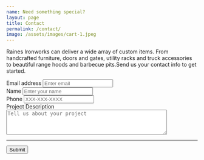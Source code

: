 ```yaml
---
name: Need something special?
layout: page
title: Contact
permalink: /contact/
image: /assets/images/cart-1.jpeg
---
```


Raines Ironworks can deliver a wide array of custom items. From handcrafted furniture, doors and gates, utility racks and truck accessories to beautiful range hoods and barbecue pits.Send us your contact info to get started.

<form action="https://getform.io/f/41b43f92-faa6-4b9c-b046-af5dfa1641ea" method="POST">
          <div class="form-group">
            <label for="InputEmail1" required="required">Email address</label>
            <input type="email" name="email" class="form-control" id="InputEmail1" aria-describedby="emailHelp" placeholder="Enter email">
          </div>
          <div class="form-group">
            <label for="InputName">Name</label>
            <input type="text" name="name" class="form-control" id="InputName" placeholder="Enter your name" required="required">
          </div>
          <div class="form-group">
            <label for="InputPhone">Phone</label>
            <input type="text" name="phone" class="form-control" id="InputPhone" placeholder="XXX-XXX-XXXX" required="required">
          </div>
          <div class="form-group">
            <label for="FormProjectDescription">Project Description</label>
            <textarea rows="4" cols="50" name="projectDesc" id="InputProject" placeholder="Tell us about your project"></textarea>
          </div>
          <hr>
          <button type="submit" class="buy-button snipcart-add-item">Submit</button>
        </form>
